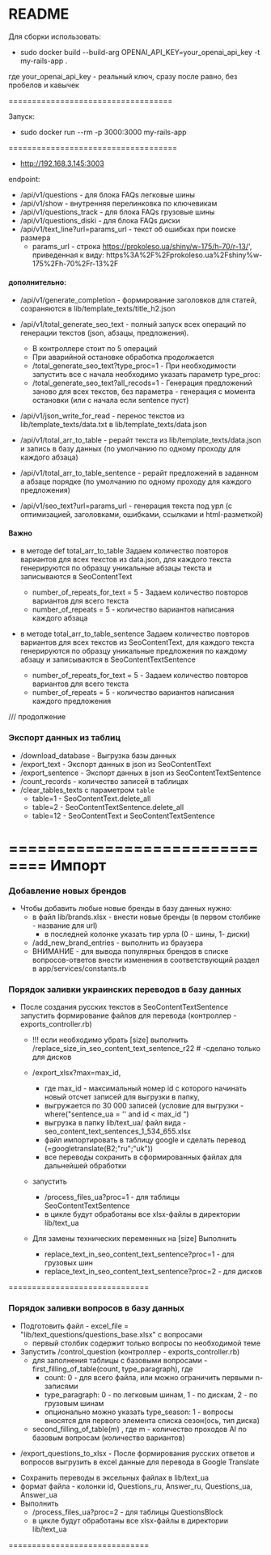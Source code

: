 # README
Для сборки использовать:
* sudo docker build --build-arg OPENAI_API_KEY=your_openai_api_key -t my-rails-app .

 
где your_openai_api_key - реальный ключ,  сразу после равно, без пробелов и кавычек

===================================

Запуск:
* sudo docker run --rm -p 3000:3000 my-rails-app

====================================
* http://192.168.3.145:3003

endpoint:
* /api/v1/questions  - для блока FAQs легковые шины
* /api/v1/show - внутренняя перелинковка по ключевикам
* /api/v1/questions_track - для блока FAQs грузовые шины
* /api/v1/questions_diski - для блока FAQs диски
* /api/v1/text_line?url=params_url - текст об ошибках при поиске размера
  * params_url - строка https://prokoleso.ua/shiny/w-175/h-70/r-13/', приведенная к виду: https%3A%2F%2Fprokoleso.ua%2Fshiny%w-175%2Fh-70%2Fr-13%2F

#### дополнительно:
* /api/v1/generate_completion - формирование заголовков для статей, созраняются в lib/template_texts/title_h2.json
* /api/v1/total_generate_seo_text - полный запуск всех операций по генерации текстов (json, абзацы, предложения).
  *  В контроллере стоит по 5 операций 
  *  При аварийной остановке обработка продолжается
  *  /total_generate_seo_text?type_proc=1 - При необходимости запустить все с начала необходимо указать параметр type_proc: 
  *  /total_generate_seo_text?all_recods=1 - Генерация предложений заново для всех текстов, без параметра - генерация с момента остановки (или с начала если sentence пуст)

* /api/v1/json_write_for_read - перенос текстов из lib/template_texts/data.txt в lib/template_texts/data.json
* /api/v1/total_arr_to_table - рерайт текста из lib/template_texts/data.json и запись в базу данных (по умолчанию по одному проходу для каждого абзаца)
* /api/v1/total_arr_to_table_sentence - рерайт предложений в заданном а абзаце порядке (по умолчанию по одному проходу для каждого предложения)
* /api/v1/seo_text?url=params_url - генерация текста под урл (с оптимизацией, заголовками, ошибками, ссылками и html-разметкой)

#### Важно
* в методе def total_arr_to_table Задаем количество повторов вариантов для всех текстов из data.json, 
для каждого текста генерируются по образцу уникальные абзацы текста и записываются в SeoContentText 
  * number_of_repeats_for_text = 5 - Задаем количество повторов вариантов для всего текста
  * number_of_repeats = 5 - количество вариантов написания каждого абзаца
  
* в методе total_arr_to_table_sentence Задаем количество повторов вариантов для всех текстов из SeoContentText, 
для каждого текста генерируются по образцу уникальные предложения по каждому абзацу и записываются в SeoContentTextSentence 
  * number_of_repeats_for_text = 5 - Задаем количество повторов вариантов для всего текста 
  * number_of_repeats = 5 - количество вариантов написания каждого предложения

/// продолжение

### Экспорт данных из таблиц
* /download_database - Выгрузка базы данных
* /export_text - Экспорт данных в json из SeoContentText
* /export_sentence - Экспорт данных в json из SeoContentTextSentence
* /count_records - количество записей в таблицах 
* /clear_tables_texts c параметром `table`
  * table=1 -  SeoContentText.delete_all
  * table=2 -  SeoContentTextSentence.delete_all 
  * table=12 - SeoContentText и SeoContentTextSentence

==============================
Импорт
==============================
### Добавление новых брендов 
* Чтобы добавить любые новые бренды в базу данных нужно:
  * в файл lib/brands.xlsx - внести новые бренды (в первом столбике - название для url)
    * в последней колонке указать тир урла (0 - шины, 1- диски)
  * /add_new_brand_entries - выполнить из браузера
  * ВНИМАНИЕ - для вывода популярных брендов в списке вопросов-ответов внести изменения в соответствующий раздел в app/services/constants.rb

### Порядок заливки украинских переводов в базу данных
* После создания русских текстов в SeoContentTextSentence запустить формирование файлов для перевода (контроллер - exports_controller.rb)
  * !!! если необходимо убрать [size] выполнить /replace_size_in_seo_content_text_sentence_r22 # -сделано только для дисков
  * /export_xlsx?max=max_id,
      * где max_id - максимальный номер id с которого начинать новый отсчет записей для выгрузки в папку,
      * выгружается по 30 000 записей (условие для выгрузки  - where("sentence_ua = '' and id < max_id ")
      * выгрузка в папку lib/text_ua/ файл вида - seo_content_text_sentences_1_534_655.xlsx
      * файл импортировать в таблицу google и сделать перевод (=googletranslate(B2;"ru";"uk"))
      * все переводы сохранить в сформированных файлах для дальнейшей обработки
  * запустить 
    * /process_files_ua?proc=1 - для таблицы SeoContentTextSentence
    * в цикле будут обработаны все xlsx-файлы в директории lib/text_ua
    
      
  * Для замены технических переменных на [size] Выполнить
    * replace_text_in_seo_content_text_sentence?proc=1 - для грузовых шин
    * replace_text_in_seo_content_text_sentence?proc=2 - для дисков
      
==============================

### Порядок заливки вопросов в базу данных
* Подготовить файл - excel_file = "lib/text_questions/questions_base.xlsx" с вопросами
  * первый столбик содержит только вопросы по необходимой теме
* Запустить /control_question (контроллер - exports_controller.rb)
  * для заполнения таблицы с базовыми вопросами - first_filling_of_table(count, type_paragraph), где
      * count: 0 - для всего файла, или можно ограничить первыми n-записями
      * type_paragraph: 0 - по легковым шинам, 1 - по дискам,  2 - по грузовым шинам
      * опционально можно указать type_season: 1 - вопросы вносятся для первого элемента списка сезон(ось, тип диска)
  * second_filling_of_table(m) , где m - количество проходов AI по базовым вопросам (количество вариантов)
+ /export_questions_to_xlsx - После формирования русских ответов и вопросов выгрузить в excel данные для перевода в Google Translate
* Сохранить переводы в эксельных файлах в lib/text_ua 
 * формат файла - колонки id, Questions_ru, Answer_ru, Questions_ua, Answer_ua
* Выполнить
  * /process_files_ua?proc=2 - для таблицы QuestionsBlock
  * в цикле будут обработаны все xlsx-файлы в директории lib/text_ua


==============================